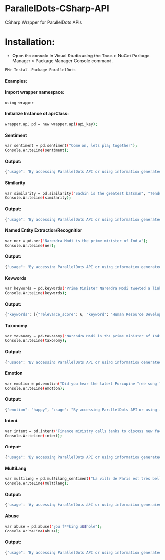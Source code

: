# ParallelDots-CSharp-API
CSharp Wrapper for ParallelDots APIs

# Installation:
- Open the console in Visual Studio using the Tools > NuGet Package Manager > Package Manager Console command.

```sh
PM> Install-Package ParallelDots
```
#### Examples:

#### Import wrapper namespace:
```sh
using wrapper
```
#### Initialize Instance of api Class:
```sh
wrapper.api pd = new wrapper.api(api_key);
```
#### Sentiment
```sh
var sentiment = pd.sentiment("Come on, lets play together");
Console.WriteLine(sentiment);
```
#### Output:
```sh
{"usage": "By accessing ParallelDots API or using information generated by ParallelDots API, you are agreeing to be bound by the ParallelDots API Terms of Use: http://www.paralleldots.com/terms-and-conditions", "sentiment": 0.851301}
```
#### Similarity

```sh
var similarity = pd.similarity("Sachin is the greatest batsman", "Tendulkar is the finest cricketer");
Console.WriteLine(similarity);
```
#### Output:
```sh
{"usage": "By accessing ParallelDots API or using information generated by ParallelDots API, you are agreeing to be bound by the ParallelDots API Terms of Use: http://www.paralleldots.com/terms-and-conditions", "actual_score": 0.8429316084125629, "normalized_score": 4.931468682744329, "similarity": 4.931468682744329}
```
#### Named Entity Extraction/Recognition
```sh
var ner = pd.ner("Narendra Modi is the prime minister of India");
Console.WriteLine(ner);
```
#### Output:
```sh
{"usage": "By accessing ParallelDots API or using information generated by ParallelDots API, you are agreeing to be bound by the ParallelDots API Terms of Use: http://www.paralleldots.com/terms-and-conditions", "entities": [{"category": ["place"], "name": "India", "confidence_score": 1.0}, {"category": ["person"], "name": "Narendra Modi", "confidence_score": 1.0}]}
```
#### Keywords
```sh
var keywords = pd.keywords("Prime Minister Narendra Modi tweeted a link to the speech Human Resource Development Minister Smriti Irani made in the Lok Sabha during the debate on the ongoing JNU row and the suicide of Dalit scholar Rohith Vemula at the Hyderabad Central University.");
Console.WriteLine(keywords);
```

#### Output:
```sh
{"keywords": [{"relevance_score": 6, "keyword": "Human Resource Development Minister Smriti Irani"}, {"relevance_score": 4, "keyword": "Prime Minister Narendra Modi"}, {"relevance_score": 3, "keyword": "Hyderabad Central University"}, {"relevance_score": 3, "keyword": "ongoing JNU row"}, {"relevance_score": 2, "keyword": "Dalit scholar"}, {"relevance_score": 2, "keyword": "Lok Sabha"}, {"relevance_score": 2, "keyword": "Rohith Vemula"}], "usage": "By accessing ParallelDots API or using information generated by ParallelDots API, you are agreeing to be bound by the ParallelDots API Terms of Use: http://www.paralleldots.com/terms-and-conditions"}
```

#### Taxonomy
```sh
var taxonomy = pd.taxonomy("Narendra Modi is the prime minister of India");
Console.WriteLine(taxonomy);
```
#### Output:
```sh
{"usage": "By accessing ParallelDots API or using information generated by ParallelDots API, you are agreeing to be bound by the ParallelDots API Terms of Use: http://www.paralleldots.com/terms-and-conditions", "taxonomy": [{"tag": "finance", "confidence_score": 4.088}, {"tag": "government", "confidence_score": 3.4284}, {"tag": "business", "confidence_score": 1.2719}]}
```
#### Emotion
```sh
var emotion = pd.emotion("Did you hear the latest Porcupine Tree song ? It's rocking !");
Console.WriteLine(emotion);
```

#### Output:
```sh
{"emotion": "happy", "usage": "By accessing ParallelDots API or using information generated by ParallelDots API, you are agreeing to be bound by the ParallelDots API Terms of Use: http://www.paralleldots.com/terms-and-conditions"}
```

#### Intent
```sh
var intent = pd.intent("Finance ministry calls banks to discuss new facility to drain cash");
Console.WriteLine(intent);
```
#### Output:
```sh
{"usage": "By accessing ParallelDots API or using information generated by ParallelDots API, you are agreeing to be bound by the ParallelDots API Terms of Use: http://www.paralleldots.com/terms-and-conditions", "intent": "news"}
```
#### MultiLang
```sh
var multilang = pd.multilang_sentiment("La ville de Paris est très belle", "fr");
Console.WriteLine(multilang);
```
#### Output:
```sh
{"usage": "By accessing ParallelDots API or using information generated by ParallelDots API, you are agreeing to be bound by the ParallelDots API Terms of Use: http://www.paralleldots.com/terms-and-conditions", "sentiment": "positive", "confidence_score": 0.845703}
```
#### Abuse
```sh
var abuse = pd.abuse("you f**king a$$hole");
Console.WriteLine(abuse);
```
#### Output:
```sh
{"usage": "By accessing ParallelDots API or using information generated by ParallelDots API, you are agreeing to be bound by the ParallelDots API Terms of Use: http://www.paralleldots.com/terms-and-conditions", "sentence_type": "Abusive", "confidence_score": 0.953125}
```
